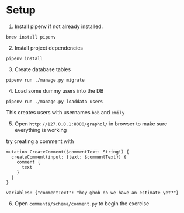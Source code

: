 # Setup

1. Install pipenv if not already installed. 

`brew install pipenv`

2. Install project dependencies

`pipenv install`

3. Create database tables 

`pipenv run ./manage.py migrate`

4. Load some dummy users into the DB

`pipenv run ./manage.py loaddata users`

This creates users with usernames `bob` and `emily`

5. Open `http://127.0.0.1:8000/graphql/` in browser to make sure everything is working

try creating a comment with 

```
mutation CreateComment($commentText: String!) {
  createComment(input: {text: $commentText}) {
    comment {
      text
    }
  }
}

variables: {"commentText": "hey @bob do we have an estimate yet?"}

```

6. Open `comments/schema/comment.py` to begin the exercise 





